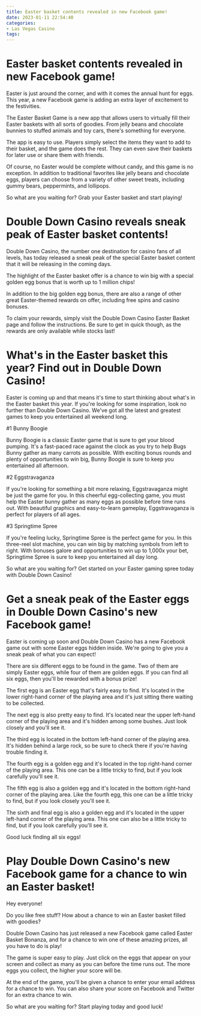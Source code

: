 ```yaml
---
title: Easter basket contents revealed in new Facebook game!
date: 2023-01-11 22:54:40
categories:
- Las Vegas Casino
tags:
---
```



#  Easter basket contents revealed in new Facebook game!

Easter is just around the corner, and with it comes the annual hunt for eggs. This year, a new Facebook game is adding an extra layer of excitement to the festivities.

The Easter Basket Game is a new app that allows users to virtually fill their Easter baskets with all sorts of goodies. From jelly beans and chocolate bunnies to stuffed animals and toy cars, there's something for everyone.

The app is easy to use. Players simply select the items they want to add to their basket, and the game does the rest. They can even save their baskets for later use or share them with friends.

Of course, no Easter would be complete without candy, and this game is no exception. In addition to traditional favorites like jelly beans and chocolate eggs, players can choose from a variety of other sweet treats, including gummy bears, peppermints, and lollipops.

So what are you waiting for? Grab your Easter basket and start playing!

#  Double Down Casino reveals sneak peak of Easter basket contents!

Double Down Casino, the number one destination for casino fans of all levels, has today released a sneak peak of the special Easter basket content that it will be releasing in the coming days.

The highlight of the Easter basket offer is a chance to win big with a special golden egg bonus that is worth up to 1 million chips!

In addition to the big golden egg bonus, there are also a range of other great Easter-themed rewards on offer, including free spins and casino bonuses.

To claim your rewards, simply visit the Double Down Casino Easter Basket page and follow the instructions. Be sure to get in quick though, as the rewards are only available while stocks last!

#  What's in the Easter basket this year? Find out in Double Down Casino!

Easter is coming up and that means it's time to start thinking about what's in the Easter basket this year. If you're looking for some inspiration, look no further than Double Down Casino. We've got all the latest and greatest games to keep you entertained all weekend long.

#1 Bunny Boogie

Bunny Boogie is a classic Easter game that is sure to get your blood pumping. It's a fast-paced race against the clock as you try to help Bugs Bunny gather as many carrots as possible. With exciting bonus rounds and plenty of opportunities to win big, Bunny Boogie is sure to keep you entertained all afternoon.

#2 Eggstravaganza

If you're looking for something a bit more relaxing, Eggstravaganza might be just the game for you. In this cheerful egg-collecting game, you must help the Easter bunny gather as many eggs as possible before time runs out. With beautiful graphics and easy-to-learn gameplay, Eggstravaganza is perfect for players of all ages.

#3 Springtime Spree

If you're feeling lucky, Springtime Spree is the perfect game for you. In this three-reel slot machine, you can win big by matching symbols from left to right. With bonuses galore and opportunities to win up to 1,000x your bet, Springtime Spree is sure to keep you entertained all day long.

So what are you waiting for? Get started on your Easter gaming spree today with Double Down Casino!

#  Get a sneak peak of the Easter eggs in Double Down Casino's new Facebook game! 

Easter is coming up soon and Double Down Casino has a new Facebook game out with some Easter eggs hidden inside. We're going to give you a sneak peak of what you can expect!

There are six different eggs to be found in the game. Two of them are simply Easter eggs, while four of them are golden eggs. If you can find all six eggs, then you'll be rewarded with a bonus prize!

The first egg is an Easter egg that's fairly easy to find. It's located in the lower right-hand corner of the playing area and it's just sitting there waiting to be collected.

The next egg is also pretty easy to find. It's located near the upper left-hand corner of the playing area and it's hidden among some bushes. Just look closely and you'll see it.

The third egg is located in the bottom left-hand corner of the playing area. It's hidden behind a large rock, so be sure to check there if you're having trouble finding it.

The fourth egg is a golden egg and it's located in the top right-hand corner of the playing area. This one can be a little tricky to find, but if you look carefully you'll see it.

The fifth egg is also a golden egg and it's located in the bottom right-hand corner of the playing area. Like the fourth egg, this one can be a little tricky to find, but if you look closely you'll see it.

The sixth and final egg is also a golden egg and it's located in the upper left-hand corner of the playing area. This one can also be a little tricky to find, but if you look carefully you'll see it.

Good luck finding all six eggs!

#  Play Double Down Casino's new Facebook game for a chance to win an Easter basket!

Hey everyone!

Do you like free stuff? How about a chance to win an Easter basket filled with goodies?

Double Down Casino has just released a new Facebook game called Easter Basket Bonanza, and for a chance to win one of these amazing prizes, all you have to do is play!

The game is super easy to play. Just click on the eggs that appear on your screen and collect as many as you can before the time runs out. The more eggs you collect, the higher your score will be.

At the end of the game, you'll be given a chance to enter your email address for a chance to win. You can also share your score on Facebook and Twitter for an extra chance to win.

So what are you waiting for? Start playing today and good luck!
